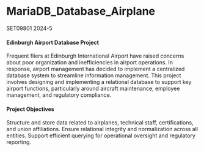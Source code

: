 # MariaDB_Database_Airplane
SET09801 2024-5

#### Edinburgh Airport Database Project
Frequent fliers at Edinburgh International Airport have raised concerns about poor organization and inefficiencies in airport operations. In response, airport management has decided to implement a centralized database system to streamline information management. This project involves designing and implementing a relational database to support key airport functions, particularly around aircraft maintenance, employee management, and regulatory compliance.

#### Project Objectives
Structure and store data related to airplanes, technical staff, certifications, and union affiliations.
Ensure relational integrity and normalization across all entities.
Support efficient querying for operational oversight and regulatory reporting.
